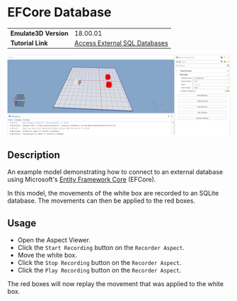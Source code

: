 # EFCore Database
|||
|-|-|
|**Emulate3D Version**|18.00.01|
|**Tutorial Link**|[Access External SQL Databases](https://store.sim3d.com/demo3d_2025/access_external_sql_databases)|

![alt text](efcore_database.png)

## Description
An example model demonstrating how to connect to an external database using Microsoft's [Entity Framework Core](https://learn.microsoft.com/en-us/ef/core/) (EFCore).

In this model, the movements of the white box are recorded to an SQLite database. The movements can then be applied to the red boxes.

## Usage
- Open the Aspect Viewer.
- Click the `Start Recording` button on the `Recorder Aspect`.
- Move the white box.
- Click the `Stop Recording` button on the `Recorder Aspect`.
- Click the `Play Recording` button on the `Recorder Aspect`.

The red boxes will now replay the movement that was applied to the white box.

